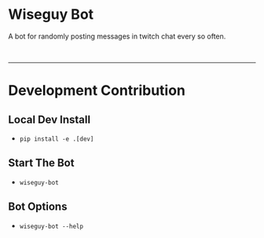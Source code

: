 # Wiseguy Bot

A bot for randomly posting messages in twitch chat every so often.

&nbsp;

***

# Development Contribution


## Local Dev Install

* `pip install -e .[dev]`

## Start The Bot

* `wiseguy-bot`

## Bot Options

* `wiseguy-bot --help`

